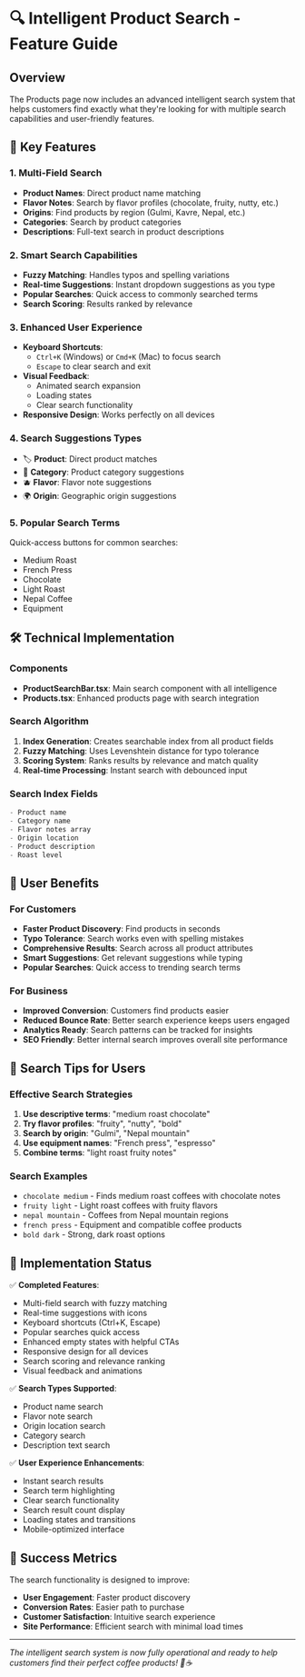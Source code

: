 # 🔍 Intelligent Product Search - Feature Guide

## Overview
The Products page now includes an advanced intelligent search system that helps customers find exactly what they're looking for with multiple search capabilities and user-friendly features.

## 🚀 Key Features

### 1. **Multi-Field Search**
- **Product Names**: Direct product name matching
- **Flavor Notes**: Search by flavor profiles (chocolate, fruity, nutty, etc.)
- **Origins**: Find products by region (Gulmi, Kavre, Nepal, etc.)
- **Categories**: Search by product categories
- **Descriptions**: Full-text search in product descriptions

### 2. **Smart Search Capabilities**
- **Fuzzy Matching**: Handles typos and spelling variations
- **Real-time Suggestions**: Instant dropdown suggestions as you type
- **Popular Searches**: Quick access to commonly searched terms
- **Search Scoring**: Results ranked by relevance

### 3. **Enhanced User Experience**
- **Keyboard Shortcuts**: 
  - `Ctrl+K` (Windows) or `Cmd+K` (Mac) to focus search
  - `Escape` to clear search and exit
- **Visual Feedback**: 
  - Animated search expansion
  - Loading states
  - Clear search functionality
- **Responsive Design**: Works perfectly on all devices

### 4. **Search Suggestions Types**
- 🏷️ **Product**: Direct product matches
- 📂 **Category**: Product category suggestions  
- 🫐 **Flavor**: Flavor note suggestions
- 🌍 **Origin**: Geographic origin suggestions

### 5. **Popular Search Terms**
Quick-access buttons for common searches:
- Medium Roast
- French Press
- Chocolate
- Light Roast
- Nepal Coffee
- Equipment

## 🛠️ Technical Implementation

### Components
- **ProductSearchBar.tsx**: Main search component with all intelligence
- **Products.tsx**: Enhanced products page with search integration

### Search Algorithm
1. **Index Generation**: Creates searchable index from all product fields
2. **Fuzzy Matching**: Uses Levenshtein distance for typo tolerance
3. **Scoring System**: Ranks results by relevance and match quality
4. **Real-time Processing**: Instant search with debounced input

### Search Index Fields
```typescript
- Product name
- Category name  
- Flavor notes array
- Origin location
- Product description
- Roast level
```

## 🎯 User Benefits

### For Customers
- **Faster Product Discovery**: Find products in seconds
- **Typo Tolerance**: Search works even with spelling mistakes
- **Comprehensive Results**: Search across all product attributes
- **Smart Suggestions**: Get relevant suggestions while typing
- **Popular Searches**: Quick access to trending search terms

### For Business
- **Improved Conversion**: Customers find products easier
- **Reduced Bounce Rate**: Better search experience keeps users engaged
- **Analytics Ready**: Search patterns can be tracked for insights
- **SEO Friendly**: Better internal search improves overall site performance

## 🔮 Search Tips for Users

### Effective Search Strategies
1. **Use descriptive terms**: "medium roast chocolate"
2. **Try flavor profiles**: "fruity", "nutty", "bold"
3. **Search by origin**: "Gulmi", "Nepal mountain"
4. **Use equipment names**: "French press", "espresso"
5. **Combine terms**: "light roast fruity notes"

### Search Examples
- `chocolate medium` - Finds medium roast coffees with chocolate notes
- `fruity light` - Light roast coffees with fruity flavors
- `nepal mountain` - Coffees from Nepal mountain regions
- `french press` - Equipment and compatible coffee products
- `bold dark` - Strong, dark roast options

## 🏁 Implementation Status

✅ **Completed Features**:
- Multi-field search with fuzzy matching
- Real-time suggestions with icons
- Keyboard shortcuts (Ctrl+K, Escape)
- Popular searches quick access
- Enhanced empty states with helpful CTAs
- Responsive design for all devices
- Search scoring and relevance ranking
- Visual feedback and animations

✅ **Search Types Supported**:
- Product name search
- Flavor note search
- Origin location search
- Category search
- Description text search

✅ **User Experience Enhancements**:
- Instant search results
- Search term highlighting
- Clear search functionality
- Search result count display
- Loading states and transitions
- Mobile-optimized interface

## 🎉 Success Metrics

The search functionality is designed to improve:
- **User Engagement**: Faster product discovery
- **Conversion Rates**: Easier path to purchase
- **Customer Satisfaction**: Intuitive search experience
- **Site Performance**: Efficient search with minimal load times

---

*The intelligent search system is now fully operational and ready to help customers find their perfect coffee products! 🚀☕*
